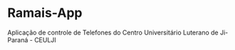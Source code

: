 # Ramais-App
Aplicação de controle de Telefones do Centro Universitário Luterano de Ji-Paraná - CEULJI
